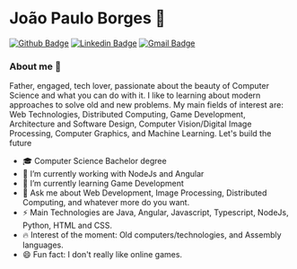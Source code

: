# João Paulo Borges 👾
[![Github Badge](https://img.shields.io/badge/-Github-000?style=flat-square&logo=Github&logoColor=white&link=https://github.com/JoaoPauloBorges)](https://github.com/JoaoPauloBorges)
[![Linkedin Badge](https://img.shields.io/badge/-LinkedIn-blue?style=flat-square&logo=Linkedin&logoColor=white&link=https://www.linkedin.com/in/joao-paulo-borges/)](https://www.linkedin.com/in/joao-paulo-borges/)
[![Gmail Badge](https://img.shields.io/badge/-Gmail-c14438?style=flat-square&logo=Gmail&logoColor=white&link=mailto:joaopaulo.borges.gm@gmail.com)](mailto:joaopaulo.borges.gm@gmail.com)
### About me 🍻

Father, engaged, tech lover, passionate about the beauty of Computer Science and what you can do with it. I like to learning about modern approaches to solve old and new problems. My main fields of interest are: Web Technologies, Distributed Computing, Game Development,  Architecture and Software Design, Computer Vision/Digital Image Processing, Computer Graphics, and Machine Learning.
Let's build the future

- 🎓 Computer Science Bachelor degree
- 🔭 I’m currently working with NodeJs and Angular
- 🌱 I’m currently learning Game Development
- 💬 Ask me about Web Development, Image Processing, Distributed Computing, and whatever more do you want.
- ⚡ Main Technologies are Java, Angular, Javascript, Typescript, NodeJs, Python, HTML and CSS.
- 🔥 Interest of the moment: Old computers/technologies, and Assembly languages.
- 😄 Fun fact: I don't really like online games. 
<!--
**JoaoPauloBorges/JoaoPauloBorges** is a ✨ _special_ ✨ repository because its `README.md` (this file) appears on your GitHub profile.

Here are some ideas to get you started:
- 🎓 Computer Science Bachelor degree
- 🔭 I’m currently working on ...
- 🌱 I’m currently learning ...
- 👯 I’m looking to collaborate on ...
- 🤔 I’m looking for help with ...
- 💬 Ask me about ...
- 📫 How to reach me: ...
- 😄 Pronouns: ...
- ⚡ Fun fact: ...
-->

